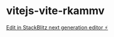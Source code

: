 # vitejs-vite-rkammv

[Edit in StackBlitz next generation editor ⚡️](https://stackblitz.com/~/github.com/pavanjadhaw/vitejs-vite-rkammv)